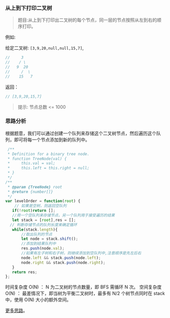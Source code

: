 ### 从上到下打印二叉树

> 题目:从上到下打印出二叉树的每个节点，同一层的节点按照从左到右的顺序打印。

例如:

给定二叉树: `[3,9,20,null,null,15,7]`,

```js
//     3
//    / \
//   9  20
//     /  \
//    15   7
```

返回：

```js
// [3,9,20,15,7]
```

> 提示: 节点总数 <= 1000

### 思路分析

根据题意，我们可以通过创建一个队列来存储这个二叉树节点，然后遍历这个队列，即可将每一个节点添加到新的队列中。

```js
 /**
 * Definition for a binary tree node.
 * function TreeNode(val) {
 *     this.val = val;
 *     this.left = this.right = null;
 * }
 */
/**
 * @param {TreeNode} root
 * @return {number[]}
 */
var levelOrder = function(root) {
    // 如果是空树，则返回空队列
   if(!root)return [];
   //用一个空队列来存储节点，另一个队列用于接受遍历的结果
   let stack = [root],res = [];
  // 判断存储节点的队列长度来确定循环
   while(stack.length){
       //取出队列的节点
       let node = stack.shift();
       //添加到结果队列中
       res.push(node.val);
       //如果有左子树和右子树，则继续添加到空队列中,注意顺序是先左后右
       node.left && stack.push(node.left);
       node.right && stack.push(node.right);
   }
   return res;
};
```

时间复杂度 O(N) ： N 为二叉树的节点数量，即 BFS 需循环 N 次。
空间复杂度 O(N) ： 最差情况下，即当树为平衡二叉树时，最多有 N/2 个树节点同时在 stack 中，使用 O(N) 大小的额外空间。

[更多思路](https://leetcode-cn.com/problems/cong-shang-dao-xia-da-yin-er-cha-shu-lcof/solution/mian-shi-ti-32-i-cong-shang-dao-xia-da-yin-er-ch-4/)。
